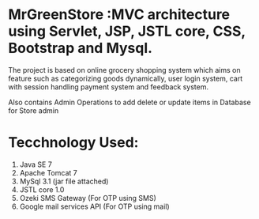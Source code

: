 # MrGreenStore :MVC architecture using Servlet, JSP, JSTL core, CSS, Bootstrap and Mysql.

The project is based on online grocery shopping system which aims on feature such as categorizing goods dynamically, user login system, cart with session handling payment system and feedback system.

Also contains Admin Operations to add delete or update items in Database for Store admin

# Tecchnology Used:

1. Java SE 7
2. Apache Tomcat 7
2. MySql 3.1 (jar file attached)
3. JSTL core 1.0
3. Ozeki SMS Gateway (For OTP using SMS)
4. Google mail services API (For OTP using mail)
